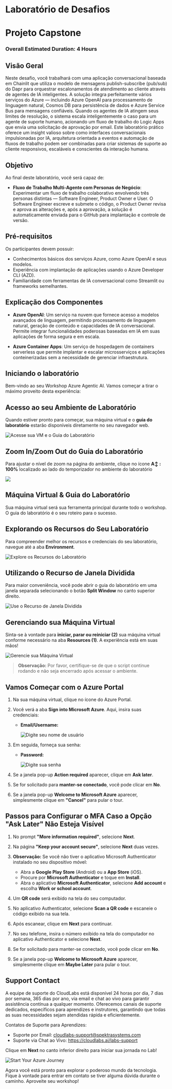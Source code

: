 
# Laboratório de Desafios

# Projeto Capstone

### Overall Estimated Duration: 4 Hours

## Visão Geral

Neste desafio, você trabalhará com uma aplicação conversacional baseada em Chainlit que utiliza o modelo de mensagens publish-subscribe (pub/sub) do Dapr para orquestrar escalonamentos de atendimento ao cliente através de agentes de IA inteligentes. A solução integra perfeitamente vários serviços do Azure — incluindo Azure OpenAI para processamento de linguagem natural, Cosmos DB para persistência de dados e Azure Service Bus para mensagens confiáveis. Quando os agentes de IA atingem seus limites de resolução, o sistema escala inteligentemente o caso para um agente de suporte humano, acionando um fluxo de trabalho do Logic Apps que envia uma solicitação de aprovação por email. Este laboratório prático oferece um insight valioso sobre como interfaces conversacionais impulsionadas por IA, arquitetura orientada a eventos e automação de fluxos de trabalho podem ser combinadas para criar sistemas de suporte ao cliente responsivos, escaláveis e conscientes da interação humana.


## Objetivo

Ao final deste laboratório, você será capaz de:

- **Fluxo de Trabalho Multi-Agente com Personas de Negócio**: Experimentar um fluxo de trabalho colaborativo envolvendo três personas distintas — Software Engineer, Product Owner e User. O Software Engineer escreve e submete o código, o Product Owner revisa e aprova as alterações e, após a aprovação, a solução é automaticamente enviada para o GitHub para implantação e controle de versão.


## Pré-requisitos

Os participantes devem possuir:

- Conhecimentos básicos dos serviços Azure, como Azure OpenAI e seus modelos.
- Experiência com implantação de aplicações usando o Azure Developer CLI (AZD).
- Familiaridade com ferramentas de IA conversacional como Streamlit ou frameworks semelhantes.


## Explicação dos Componentes

- **Azure OpenAI**: Um serviço na nuvem que fornece acesso a modelos avançados de linguagem, permitindo processamento de linguagem natural, geração de conteúdo e capacidades de IA conversacional. Permite integrar funcionalidades poderosas baseadas em IA em suas aplicações de forma segura e em escala.

- **Azure Container Apps**: Um serviço de hospedagem de containers serverless que permite implantar e escalar microsserviços e aplicações conteinerizadas sem a necessidade de gerenciar infraestrutura.


## Iniciando o laboratório

Bem-vindo ao seu Workshop Azure Agentic AI. Vamos começar a tirar o máximo proveito desta experiência:

## Acesso ao seu Ambiente de Laboratório

Quando estiver pronto para começar, sua máquina virtual e o **guia do laboratório** estarão disponíveis diretamente no seu navegador web.

![Acesse sua VM e o Guia do Laboratório](./media/Agg1.png)

## Zoom In/Zoom Out do Guia do Laboratório

Para ajustar o nível de zoom na página do ambiente, clique no ícone **A↕ : 100%** localizado ao lado do temporizador no ambiente do laboratório

![](./media/Agg2.png)

## Máquina Virtual & Guia do Laboratório

Sua máquina virtual será sua ferramenta principal durante todo o workshop. O guia do laboratório é o seu roteiro para o sucesso.

## Explorando os Recursos do Seu Laboratório

Para compreender melhor os recursos e credenciais do seu laboratório, navegue até a aba **Environment**.

![Explore os Recursos do Laboratório](./media/Agg3.png)

## Utilizando o Recurso de Janela Dividida

Para maior conveniência, você pode abrir o guia do laboratório em uma janela separada selecionando o botão **Split Window** no canto superior direito.

![Use o Recurso de Janela Dividida](./media/Agg4.png)

## Gerenciando sua Máquina Virtual

Sinta-se à vontade para **iniciar, parar ou reiniciar (2)** sua máquina virtual conforme necessário na aba **Resources (1)**. A experiência está em suas mãos!

![Gerencie sua Máquina Virtual](./media/Agg5.png)

> **Observação:** Por favor, certifique-se de que o script continue rodando e não seja encerrado após acessar o ambiente.


## Vamos Começar com o Azure Portal

1. Na sua máquina virtual, clique no ícone do Azure Portal.  
2. Você verá a aba **Sign into Microsoft Azure**. Aqui, insira suas credenciais:

   - **Email/Username:** <inject key="AzureAdUserEmail"></inject>

     ![Digite seu nome de usuário](./media/gt-5.png)

3. Em seguida, forneça sua senha:

   - **Password:** <inject key="AzureAdUserPassword"></inject>

     ![Digite sua senha](./media/gt-4.png)


4. Se a janela pop-up **Action required** aparecer, clique em **Ask later**.  
5. Se for solicitado para **manter-se conectado**, você pode clicar em **No**.  
6. Se a janela pop-up **Welcome to Microsoft Azure** aparecer, simplesmente clique em **"Cancel"** para pular o tour.  


## Passos para Configurar o MFA Caso a Opção "Ask Later" Não Esteja Visível

1. No prompt **"More information required"**, selecione **Next**.

1. Na página **"Keep your account secure"**, selecione **Next** duas vezes.

1. **Observação:** Se você não tiver o aplicativo Microsoft Authenticator instalado no seu dispositivo móvel:

   - Abra a **Google Play Store** (Android) ou a **App Store** (iOS).
   - Procure por **Microsoft Authenticator** e toque em **Install**.
   - Abra o aplicativo **Microsoft Authenticator**, selecione **Add account** e escolha **Work or school account**.

1. Um **QR code** será exibido na tela do seu computador.

1. No aplicativo Authenticator, selecione **Scan a QR code** e escaneie o código exibido na sua tela.

1. Após escanear, clique em **Next** para continuar.

1. No seu telefone, insira o número exibido na tela do computador no aplicativo Authenticator e selecione **Next**.

1. Se for solicitado para manter-se conectado, você pode clicar em **No**.

1. Se a janela pop-up **Welcome to Microsoft Azure** aparecer, simplesmente clique em **Maybe Later** para pular o tour.


## Support Contact

A equipe de suporte do CloudLabs está disponível 24 horas por dia, 7 dias por semana, 365 dias por ano, via email e chat ao vivo para garantir assistência contínua a qualquer momento. Oferecemos canais de suporte dedicados, específicos para aprendizes e instrutores, garantindo que todas as suas necessidades sejam atendidas rápida e eficientemente.

Contatos de Suporte para Aprendizes:

- Suporte por Email: [cloudlabs-support@spektrasystems.com](mailto:cloudlabs-support@spektrasystems.com)
- Suporte via Chat ao Vivo: https://cloudlabs.ai/labs-support

Clique em **Next** no canto inferior direito para iniciar sua jornada no Lab!

![Start Your Azure Journey](./media/Agg6.png)

Agora você está pronto para explorar o poderoso mundo da tecnologia. Fique à vontade para entrar em contato se tiver alguma dúvida durante o caminho. Aproveite seu workshop!
